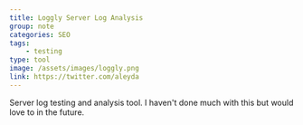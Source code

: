 ```yaml
---
title: Loggly Server Log Analysis
group: note
categories: SEO
tags:
    - testing
type: tool
image: /assets/images/loggly.png
link: https://twitter.com/aleyda
---
```

Server log testing and analysis tool.  I haven't done much with this but would love to in the future.
